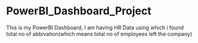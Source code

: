 # PowerBI_Dashboard_Project
This is my PowerBI Dashboard, I am having HR Data using which i found total no of abbivation(which means total no of employees left the company)
